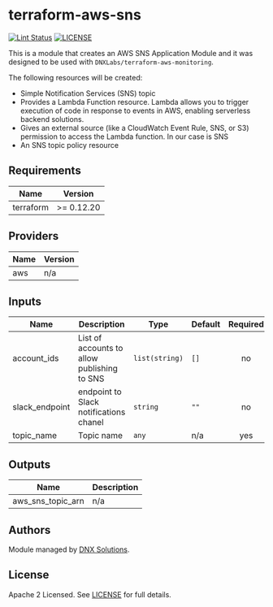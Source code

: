 # terraform-aws-sns

[![Lint Status](https://github.com/DNXLabs/terraform-aws-sns/workflows/Lint/badge.svg)](https://github.com/DNXLabs/terraform-aws-sns/actions)
[![LICENSE](https://img.shields.io/github/license/DNXLabs/terraform-aws-sns)](https://github.com/DNXLabs/terraform-aws-sns/blob/master/LICENSE)

This is a module that creates an AWS SNS Application Module and it was designed to be used with `DNXLabs/terraform-aws-monitoring`.

The following resources will be created:
 
 - Simple Notification Services (SNS) topic
 - Provides a Lambda Function resource. Lambda allows you to trigger execution of code in response to events in AWS, enabling serverless backend solutions. 
 - Gives an external source (like a CloudWatch Event Rule, SNS, or S3) permission to access the Lambda function. In our case is SNS
 - An SNS topic policy resource

<!--- BEGIN_TF_DOCS --->

## Requirements

| Name | Version |
|------|---------|
| terraform | >= 0.12.20 |

## Providers

| Name | Version |
|------|---------|
| aws | n/a |

## Inputs

| Name | Description | Type | Default | Required |
|------|-------------|------|---------|:--------:|
| account\_ids | List of accounts to allow publishing to SNS | `list(string)` | `[]` | no |
| slack\_endpoint | endpoint to Slack notifications chanel | `string` | `""` | no |
| topic\_name | Topic name | `any` | n/a | yes |

## Outputs

| Name | Description |
|------|-------------|
| aws\_sns\_topic\_arn | n/a |

<!--- END_TF_DOCS --->

## Authors

Module managed by [DNX Solutions](https://github.com/DNXLabs).

## License

Apache 2 Licensed. See [LICENSE](https://github.com/DNXLabs/terraform-aws-sns/blob/master/LICENSE) for full details.
